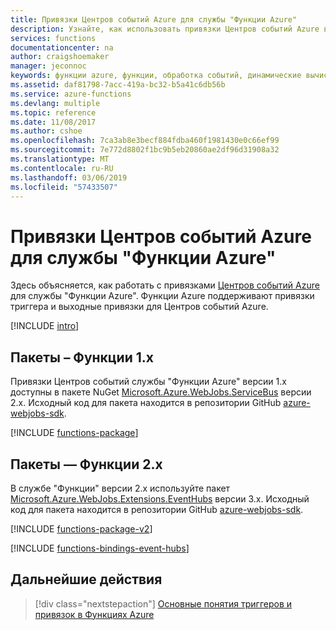 ```yaml
---
title: Привязки Центров событий Azure для службы "Функции Azure"
description: Узнайте, как использовать привязки Центров событий Azure в Функциях Azure.
services: functions
documentationcenter: na
author: craigshoemaker
manager: jeconnoc
keywords: функции azure, функции, обработка событий, динамические вычисления, независимая архитектура
ms.assetid: daf81798-7acc-419a-bc32-b5a41c6db56b
ms.service: azure-functions
ms.devlang: multiple
ms.topic: reference
ms.date: 11/08/2017
ms.author: cshoe
ms.openlocfilehash: 7ca3ab8e3becf884fdba460f1981430e0c66ef99
ms.sourcegitcommit: 7e772d8802f1bc9b5eb20860ae2df96d31908a32
ms.translationtype: MT
ms.contentlocale: ru-RU
ms.lasthandoff: 03/06/2019
ms.locfileid: "57433507"
---
```

# <a name="azure-event-hubs-bindings-for-azure-functions"></a>Привязки Центров событий Azure для службы "Функции Azure"

Здесь объясняется, как работать с привязками [Центров событий Azure](../event-hubs/event-hubs-what-is-event-hubs.md) для службы "Функции Azure". Функции Azure поддерживают привязки триггера и выходные привязки для Центров событий Azure.

[!INCLUDE [intro](../../includes/functions-bindings-intro.md)]

## <a name="packages---functions-1x"></a>Пакеты – Функции 1.x

Привязки Центров событий службы "Функции Azure" версии 1.x доступны в пакете NuGet [Microsoft.Azure.WebJobs.ServiceBus](https://www.nuget.org/packages/Microsoft.Azure.WebJobs.ServiceBus) версии 2.x.
Исходный код для пакета находится в репозитории GitHub [azure-webjobs-sdk](https://github.com/Azure/azure-webjobs-sdk/tree/v2.x/src/Microsoft.Azure.WebJobs.ServiceBus/EventHubs).


[!INCLUDE [functions-package](../../includes/functions-package.md)]

## <a name="packages---functions-2x"></a>Пакеты — Функции 2.x

В службе "Функции" версии 2.x используйте пакет [Microsoft.Azure.WebJobs.Extensions.EventHubs](https://www.nuget.org/packages/Microsoft.Azure.WebJobs.Extensions.EventHubs) версии 3.x.
Исходный код для пакета находится в репозитории GitHub [azure-webjobs-sdk](https://github.com/Azure/azure-webjobs-sdk/tree/master/src/Microsoft.Azure.WebJobs.Extensions.EventHubs).

[!INCLUDE [functions-package-v2](../../includes/functions-package-v2.md)]

[!INCLUDE [functions-bindings-event-hubs](../../includes/functions-bindings-event-hubs.md)]

## <a name="next-steps"></a>Дальнейшие действия

> [!div class="nextstepaction"]
> [Основные понятия триггеров и привязок в Функциях Azure](functions-triggers-bindings.md)
